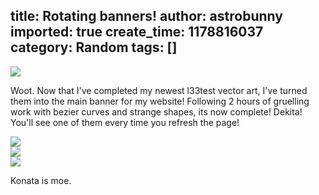 title: Rotating banners!
author: astrobunny
imported: true
create_time: 1178816037
category: Random
tags: []
---
 ![](wp-images/old/albums/random/scr.jpg)  
  
Woot. Now that I've completed my newest l33test vector art, I've turned them into the main banner for my website! Following 2 hours of gruelling work with bezier curves and strange shapes, its now complete! Dekita! You'll see one of them every time you refresh the page!<!--more-->  
  
 ![](wp-images/old/albums/random/kagamismall.png)  
 ![](wp-images/old/albums/random/konatasmall.png)  
 ![](wp-images/old/albums/random/tsukasasmall.png)  
  
Konata is moe.